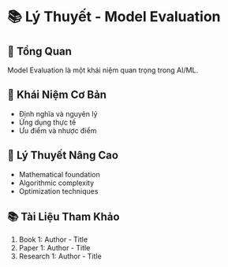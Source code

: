 # 📚 Lý Thuyết - Model Evaluation

## 🎯 Tổng Quan
Model Evaluation là một khái niệm quan trọng trong AI/ML.

## 📖 Khái Niệm Cơ Bản
- Định nghĩa và nguyên lý
- Ứng dụng thực tế
- Ưu điểm và nhược điểm

## 🔬 Lý Thuyết Nâng Cao
- Mathematical foundation
- Algorithmic complexity
- Optimization techniques

## 📚 Tài Liệu Tham Khảo
1. Book 1: Author - Title
2. Paper 1: Author - Title
3. Research 1: Author - Title
